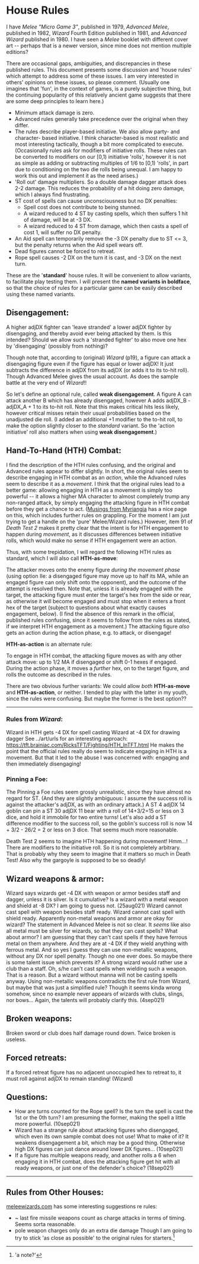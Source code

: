 # House Rules

I have *Melee "Micro Game 3"*, published in 1979, *Advanced Melee*, published
in 1982, *Wizard* Fourth Edition published in 1981, and *Advanced Wizard*
published in 1980.  I have seen a *Melee* booklet with different cover art --
perhaps that is a newer version, since mine does not mention multiple
editions?
<!--I will refer to the original version as 'Basic', and the newer version as
'Advanced' (and similarly for the original and Advanced versions of
Wizard).-->

There are occasional gaps, ambiguities, and discrepancies in these published
rules.  This document presents some discussion and 'house rules' which
attempt to address some of these issues.  I am very interested in others'
opinions on these issues, so please comment.  (Usually one imagines that
'fun', in the context of games, is a purely subjective thing, but the continuing
popularity of this relatively ancient game suggests that there are some deep
principles to learn here.)

* Minimum attack damage is zero.
* Advanced rules generally take precedence over the original when they differ.
* The rules describe player-based initiative.  We also allow party- and character- based initiative.  I think character-based is most realistic and most interesting tactically, though a bit more complicated to execute.
(Occasionally rules ask for modifiers of initiative rolls.  These rules can be converted to modifiers on our [0,1) initiative 'rolls', however it is not as simple as adding or subtracting multiples of 1/6 to [0,1) 'rolls', in part due to conditioning on the two die rolls being unequal.  I am happy to work this out and implement it as the need arises.)
* 'Roll out' damage multipliers.  So a double damage dagger attack does 2-2 damage.  This reduces the probability of a hit doing zero damage, which I always find frustrating.
* ST cost of spells can cause unconsciousness but no DX penalties:
  - Spell cost does not contribute to being stunned.
  - A wizard reduced to 4 ST by casting spells, which then suffers 1 hit of damage, will be at -3 DX.
  - A wizard reduced to 4 ST from damage, which then casts a spell of cost 1, will suffer no DX penalty.
* An Aid spell can temporarily remove the -3 DX penalty due to ST <= 3, but the penalty returns when the Aid spell wears off.
* Dead figures cannot be forced to retreat.
* Rope spell causes -2 DX on the turn it is cast, and -3 DX on the next turn.

These are the '**standard**' house rules.  It will be convenient to allow variants, to facilitate play testing them.  I will present the **named variants in boldface**, so that the choice of rules for a particular game can be easily described using these named variants.

Disengagement:
-------------
A higher adjDX fighter can 'leave stranded' a lower adjDX fighter by
disengaging, and thereby avoid ever being attacked by them.  Is this
intended?  Should we allow such a 'stranded fighter' to also move one hex by
'disengaging' (possibly from nothing)?
<!-- I will follow the rules as stated in
this regard, though it seems to give an enormous advantage to the higher
adjDX fighter. -->

Though note that, according to (original) *Wizard* (p19), a figure can attack
a disengaging figure even if the figure has equal or lower adjDX!  It just subtracts
the difference in adjDX from its adjDX (or adds it to its to-hit roll).
Though Advanced Melee gives the usual account.
As does the sample battle at the very end of *Wizard*!!

So let's define an optional rule, called **weak disengagement**.  A figure A
can attack another B which has already disengaged, however A adds adjDX_B -
adjDX_A + 1 to its to-hit roll.  Note that this makes critical hits less
likely, however critical misses retain their usual probabilities based on the
unadjusted die roll.  (I added an additional +1 modifier to the to-hit roll, to
make the option slightly closer to the *standard* variant.  So the 'action initiative' roll also matters when using **weak disengagement**.)

Hand-To-Hand (HTH) Combat:
-------------------------
I find the description of the HTH rules confusing, and the original and Advanced rules appear to differ slightly.  In short, the original rules seem to describe engaging in HTH combat as an *action*, while the Advanced rules seem to describe it as a *movement*.  <!-- Although we generally adopt the Advanced rules where they differ, in this case -->
I think that the original rules lead to a better game: allowing engaging in HTH as a movement is simply too powerful -- it allows a higher MA character to almost completely trump any non-ranged attack, by simply engaging the attacking figure in HTH combat before they get a chance to act.  ([Musings from Myriangia](https://myriangia.wordpress.com/2020/10/07/getting-a-grip-in-hand-to-hand-combat/) has a nice page on this, which includes further rules on grappling.  For the moment I am just trying to get a handle on the 'pure' Melee/Wizard rules.)
However, item 91 of *Death Test 2* makes it pretty clear that the intent is for HTH engagement to happen during *movement*, as it discusses differences between initiative rolls, which would make no sense if HTH engagement were an action.

Thus, with some trepidation, I will regard the following HTH rules as standard, which I will also call **HTH-as-move**:

The attacker moves onto the enemy figure *during the movement phase* (using option IIe: a disengaged figure may move up to half its MA, while an engaged figure can only shift onto the opponent), and the outcome of the attempt is resolved then.  <!-- I *presume* that an attacking figure may pass through the front hex of the enemy figure during this movement?  What if another figure is facing that hex?  Can it still pass through it, or are only the front hexes of the attacked enemy figure 'canceled' by the HTH attack? -->
Note that, unless it is already engaged with the target, the attacking figure must enter the target's hex from the side or rear, as otherwise it will become engaged and must stop when it enters a front hex of the target (subject to questions about what exactly causes engagement, below).
(I find the absence of this remark in the official, published rules confusing, since it seems to follow from the rules as stated, if we interpret HTH engagement as a movement.)
The attacking figure *also* gets an action during the action phase, e.g. to attack, or disengage!

**HTH-as-action** is an alternate rule:

To engage in HTH combat, the attacking figure moves as with any other attack move: up to 1/2 MA if disengaged or shift 0-1 hexes if engaged.  
During the action phase, it moves a *further* hex, on to the target figure, and rolls the outcome as described in the rules.

There are two obvious further variants: We could allow *both* **HTH-as-move** and **HTH-as-action**, or neither.  I tended to play with the latter in my youth, since the rules were confusing.  But maybe the former is the best option??
<!--, e.g. because it better handles entering from a front hex.-->

---

### Rules from *Wizard*:
Wizard in HTH gets -4 DX for spell casting
Wizard at -4 DX for drawing dagger
See ../art/urls for an interesting approach:
https://tft.brainiac.com/RicksTFT/Fighting/HTH_InTFT.html
He makes the point that the official rules really do seem to indicate engaging in HTH is a movement.  But that it led to the abuse I was concerned with:
engaging and then immediately disengaging!

### Pinning a Foe:
The Pinning a Foe rules seem grossly unrealistic, since they have almost no regard for ST.  (And they are slightly ambiguous: I assume the success roll is against the attacker's adjDX, as with an ordinary attack.)  A ST 4 adjDX 14 goblin can pin a ST 30 adjDX 11 bear with a roll of 14+3/2=15 or less on 3 dice, and hold it immobile for two entire turns!  Let's also add a ST difference modifier to the success roll, so the goblin's success roll is now 14 + 3/2 - 26/2 = 2 or less on 3 dice.  That seems much more reasonable.

Death Test 2 seems to imagine HTH happening during movement!  Hmm...!
There are modifiers to the initiative roll.  So it is not completely
arbitrary.  That is probably why they seem to imagine that it matters so much
in Death Test!
Also why the gargoyle is supposed to be so deadly!


Wizard weapons & armor:
----------------------
Wizard says wizards get -4 DX with weapon or armor besides staff and dagger,
unless it is silver.
Is it cumulative?  Is a wizard with a metal weapon and shield at -8 DX?  I am going to guess not. (25aug021)
Wizard cannot cast spell with weapon besides staff ready.
Wizard cannot cast spell with shield ready.
Apparently non-metal weapons and armor are okay for wizard?  The statement in
Advanced Melee is not so clear.
It *seems* like also all metal must be silver for wizards, so that they can cast spells?
What about armor?
I am guessing that they can't cast spells if they have ferrous metal on them anywhere.  And they are at -4 DX if they wield anything with ferrous metal.
And so yes I guess they can use non-metallic weapons, without any DX nor spell penalty.  Though no one ever does.  So maybe there is some talent issue which prevents it?  A strong wizard would rather use a club than a staff.  Oh, s/he can't cast spells when wielding such a weapon.  That is a reason.  But a wizard without manna will not be casting spells anyway.
Using non-metallic weapons contradicts the first rule from Wizard, but maybe that was just a simplified rule?  Though it seems kinda wrong somehow, since no example never appears of wizards with clubs, slings, nor bows...  Again, the talents will probably clarify this. (4sep021)

Broken weapons:
--------------
Broken sword or club does half damage round down.  Twice broken is useless.

Forced retreats:
---------------
If a forced retreat figure has no adjacent unoccupied hex to retreat to, it
must roll against adjDX to remain standing! (Wizard)

Questions:
---------
* How are turns counted for the Rope spell?  Is the turn the spell is cast
  the 1st or the 0th turn?  I am presuming the former, making the spell a
  little more powerful. (10sep021)
* Wizard has a strange rule about attacking figures who disengaged, which
  even its own sample combat does not use!  What to make of it?  It weakens
  disengagement a bit, which may be a good thing.  Otherwise high DX figures
  can just dance around lower DX figures... (10sep021)
* If a figure has multiple weapons ready, and another rolls a 6 when engaging it in HTH combat, does the attacking figure get hit with all ready weapons, or just one of the defender's choice? (18sep021)

---
Rules from Other Houses:
-----------------------
[meleewizards.com](http://meleewizards.com/rules.html)
has some interesting suggestions re rules:
* ~ last fire missile weapons count as charge attacks in terms of timing.  Seems sorta reasonable.
* pole weapon charges only do an extra die damage
Though I am going to try to stick 'as close as possible' to the original rules for starters.[^1]

[^1]: 'a note?'


<!--### Alternate HTH rules:
It is worth play testing the Advanced rules, say with the front hexes of the attacked-enemy-figure-only option below:-->
